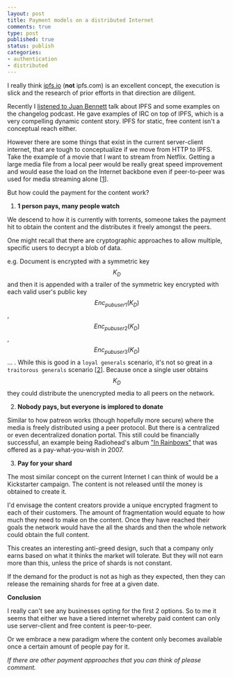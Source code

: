 ```yaml
---
layout: post
title: Payment models on a distributed Internet 
comments: true
type: post
published: true
status: publish
categories:
- authentication
- distributed
---
```


I really think [ipfs.io](https://ipfs.io) (**not** ipfs.com) is an excellent concept, the execution is slick and the research of prior efforts in that direction are diligent.

Recently I [listened to Juan Bennett](http://5by5.tv/changelog/204) talk about IPFS and some examples on the changelog podcast. He gave examples of IRC on top of IPFS, which is a very compelling dynamic content story. IPFS for static, free content isn't a conceptual reach either.

However there are some things that exist in the current server-client internet, that are tough to conceptualize if we move from HTTP to IPFS. Take the example of a movie that I want to stream from Netflix. Getting a large media file from a local peer would be really great speed improvement and would ease the load on the Internet backbone even if peer-to-peer was used for media streaming alone [[1](https://variety.com/2015/digital/news/netflix-bandwidth-usage-internet-traffic-1201507187/)].

But how could the payment for the content work?

1) **1 person pays, many people watch**

We descend to how it is currently with torrents, someone takes the payment hit to obtain the content and the distributes it freely amongst the peers.  

One might recall that there are cryptographic approaches to allow multiple, specific users to decrypt a blob of data.

e.g. Document is encrypted with a symmetric key $$K_{D}$$ and then it is appended with a trailer of the symmetric key encrypted with each valid user's public key $$Enc_{pub user 1}(K_{D})$$, $$Enc_{pub user 2}(K_{D})$$, $$Enc_{pub user 3}(K_{D})$$... . While this is good in a `loyal generals` scenario, it's not so great in a `traitorous generals` scenario [[2](https://en.wikipedia.org/wiki/Byzantine_fault\_tolerance)]. Because once a single user obtains $$K_{D}$$ they could distribute the unencrypted media to all peers on the network.

2) **Nobody pays, but everyone is implored to donate**

Similar to how patreon works (though hopefully more secure) where the media is freely distributed using a peer protocol. But there is a centralized or even decentralized donation portal. This still could be financially successful, an example being Radiohead's album ["In Rainbows"](https://en.wikipedia.org/wiki/In_Rainbows) that was offered as a pay-what-you-wish in 2007.

3) **Pay for your shard**

The most similar concept on the current Internet I can think of would be a Kickstarter campaign. The content is not released until the money is obtained to create it.

I'd envisage the content creators provide a unique encrypted fragment to each of their customers. The amount of fragmentation would equate to how much they need to make on the content. Once they have reached their goals the network would have the all the shards and then the whole network could obtain the full content. 

This creates an interesting anti-greed design, such that a company only earns based on what it thinks the market will tolerate. But they will not earn more than this, unless the price of shards is not constant.

If the demand for the product is not as high as they expected, then they can release the remaining shards for free at a given date.


**Conclusion**

I really can't see any businesses opting for the first 2 options. So to me it seems that either we have a tiered internet whereby paid content can only use server-client and free content is peer-to-peer.

Or we embrace a new paradigm where the content only becomes available once a certain amount of people pay for it.

*If there are other payment approaches that you can think of please comment.*





